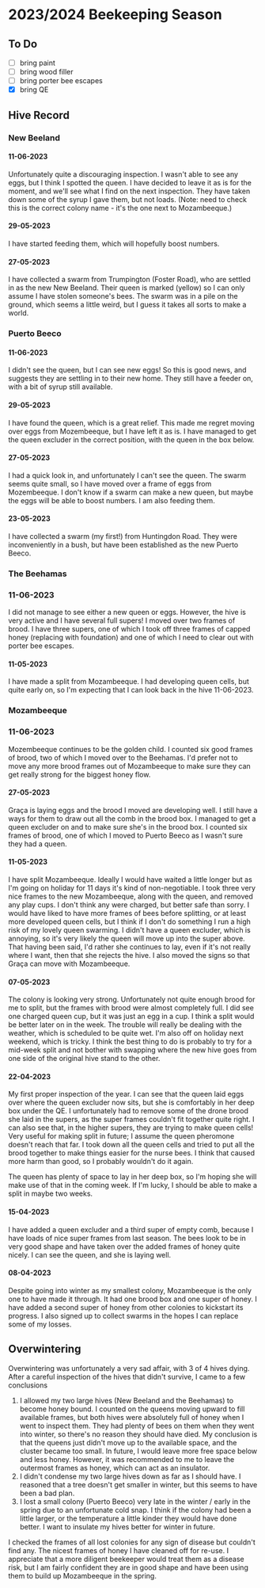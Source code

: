 # 2023/2024 Beekeeping Season

## To Do

- [ ] bring paint
- [ ] bring wood filler
- [ ] bring porter bee escapes
- [x] bring QE

## Hive Record

### New Beeland

#### 11-06-2023

Unfortunately quite a discouraging inspection. I wasn't able to see any eggs, but I think I spotted the queen. I have
decided to leave it as is for the moment, and we'll see what I find on the next inspection. They have taken down some of
the syrup I gave them, but not loads. (Note: need to check this is the correct colony name - it's the one next to
Mozambeeque.)

#### 29-05-2023

I have started feeding them, which will hopefully boost numbers.

#### 27-05-2023

I have collected a swarm from Trumpington (Foster Road), who are settled in as the new New Beeland. Their queen is
marked (yellow) so I can only assume I have stolen someone's bees. The swarm was in a pile on the ground, which seems a
little weird, but I guess it takes all sorts to make a world.

### Puerto Beeco

#### 11-06-2023

I didn't see the queen, but I can see new eggs! So this is good news, and suggests they are settling in to their new
home. They still have a feeder on, with a bit of syrup still available.

#### 29-05-2023

I have found the queen, which is a great relief. This made me regret moving over eggs from Mozembeeque, but I have left
it as is. I have managed to get the queen excluder in the correct position, with the queen in the box below.

#### 27-05-2023

I had a quick look in, and unfortunately I can't see the queen. The swarm seems quite small, so I have moved over a
frame of eggs from Mozembeeque. I don't know if a swarm can make a new queen, but maybe the eggs will be able to boost
numbers. I am also feeding them.

#### 23-05-2023

I have collected a swarm (my first!) from Huntingdon Road. They were inconveniently in a bush, but have been established
as the new Puerto Beeco.

### The Beehamas

### 11-06-2023

I did not manage to see either a new queen or eggs. However, the hive is very active and I have several full supers! I
moved over two frames of brood. I have three supers, one of which I took off three frames of capped honey (replacing
with foundation) and one of which I need to clear out with porter bee escapes.

#### 11-05-2023

I have made a split from Mozambeeque. I had developing queen cells, but quite early on, so I'm expecting that I can look
back in the hive 11-06-2023.

### Mozambeeque

### 11-06-2023

Mozembeeque continues to be the golden child. I counted six good frames of brood, two of which I moved over to the
Beehamas. I'd prefer not to move any more brood frames out of Mozambeeque to make sure they can get really strong for
the biggest honey flow.

#### 27-05-2023

Graça is laying eggs and the brood I moved are developing well. I still have a ways for them to draw out all the comb in
the brood box. I managed to get a queen excluder on and to make sure she's in the brood box. I counted six frames of
brood, one of which I moved to Puerto Beeco as I wasn't sure they had a queen.

#### 11-05-2023

I have split Mozambeeque. Ideally I would have waited a little longer but as I'm going on holiday for 11 days it's kind
of non-negotiable. I took three very nice frames to the new Mozambeeque, along with the queen, and removed any play
cups. I don't think any were charged, but better safe than sorry. I would have liked to have more frames of bees before
splitting, or at least more developed queen cells, but I think if I don't do something I run a high risk of my lovely
queen swarming. I didn't have a queen excluder, which is annoying, so it's very likely the queen will move up into the
super above. That having been said, I'd rather she continues to lay, even if it's not really where I want, then that she
rejects the hive. I also moved the signs so that Graça can move with Mozambeeque.

#### 07-05-2023

The colony is looking very strong. Unfortunately not quite enough brood for me to split, but the frames with brood were
almost completely full. I did see one charged queen cup, but it was just an egg in a cup. I think a split would be
better later on in the week. The trouble will really be dealing with the weather, which is scheduled to be quite wet.
I'm also off on holiday next weekend, which is tricky. I think the best thing to do is probably to try for a mid-week
split and not bother with swapping where the new hive goes from one side of the original hive stand to the other.

#### 22-04-2023

My first proper inspection of the year. I can see that the queen laid eggs over where the queen excluder now sits, but
she is comfortably in her deep box under the QE. I unfortunately had to remove some of the drone brood she laid in the
supers, as the super frames couldn't fit together quite right. I can also see that, in the higher supers, they are
trying to make queen cells! Very useful for making split in future; I assume the queen pheromone doesn't reach that far.
I took down all the queen cells and tried to put all the brood together to make things easier for the nurse bees. I
think that caused more harm than good, so I probably wouldn't do it again.

The queen has plenty of space to lay in her deep box, so I'm hoping she will make use of that in the coming week. If I'm
lucky, I should be able to make a split in maybe two weeks.

#### 15-04-2023

I have added a queen excluder and a third super of empty comb, because I have loads of nice super frames from last
season. The bees look to be in very good shape and have taken over the added frames of honey quite nicely. I can see the
queen, and she is laying well.

#### 08-04-2023

Despite going into winter as my smallest colony, Mozambeeque is the only one to have made it through. It had one brood
box and one super of honey. I have added a second super of honey from other colonies to kickstart its progress. I also
signed up to collect swarms in the hopes I can replace some of my losses.

## Overwintering

Overwintering was unfortunately a very sad affair, with 3 of 4 hives dying. After a careful inspection of the hives that
didn't survive, I came to a few conclusions

1. I allowed my two large hives (New Beeland and the Beehamas) to become honey bound. I counted on the queens moving
   upward to fill available frames, but both hives were absolutely full of honey when I went to inspect them. They had
   plenty of bees on them when they went into winter, so there's no reason they should have died. My conclusion is that
   the queens just didn't move up to the available space, and the cluster became too small. In future, I would leave
   more free space below and less honey. However, it was recommended to me to leave the outermost frames as honey, which
   can act as an insulator.
2. I didn't condense my two large hives down as far as I should have. I reasoned that a tree doesn't get smaller in
   winter, but this seems to have been a bad plan.
3. I lost a small colony (Puerto Beeco) very late in the winter / early in the spring due to an unfortunate cold snap. I
   think if the colony had been a little larger, or the temperature a little kinder they would have done better. I want
   to insulate my hives better for winter in future.

I checked the frames of all lost colonies for any sign of disease but couldn't find any. The nicest frames of honey I
have cleaned off for re-use. I appreciate that a more diligent beekeeper would treat them as a disease risk, but I am
fairly confident they are in good shape and have been using them to build up Mozambeeque in the spring.
